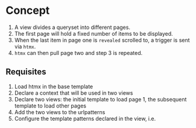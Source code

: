 # Concept

1. A view divides a queryset into different pages.
2. The first page will hold a fixed number of items to be displayed.
3. When the last item in page one is `revealed` scrolled to, a trigger is sent via `htmx`.
4. `htmx` can then pull page two and step 3 is repeated.

## Requisites

1. Load htmx in the base template
2. Declare a context that will be used in two views
3. Declare two views: the initial template to load page 1, the subsequent template to load other pages
4. Add the two views to the urlpatterns
5. Configure the template patterns declared in the view, i.e.
